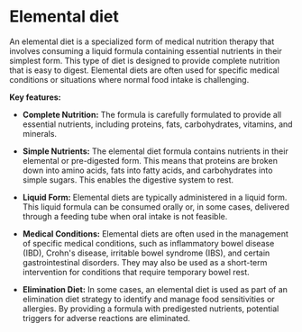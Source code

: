 # Elemental diet

An elemental diet is a specialized form of medical nutrition therapy that involves consuming a liquid formula containing essential nutrients in their simplest form. This type of diet is designed to provide complete nutrition that is easy to digest. Elemental diets are often used for specific medical conditions or situations where normal food intake is challenging.

**Key features:**

* **Complete Nutrition:** The formula is carefully formulated to provide all essential nutrients, including proteins, fats, carbohydrates, vitamins, and minerals.

* **Simple Nutrients:** The elemental diet formula contains nutrients in their elemental or pre-digested form. This means that proteins are broken down into amino acids, fats into fatty acids, and carbohydrates into simple sugars. This enables the digestive system to rest.

* **Liquid Form:** Elemental diets are typically administered in a liquid form. This liquid formula can be consumed orally or, in some cases, delivered through a feeding tube when oral intake is not feasible.

* **Medical Conditions:** Elemental diets are often used in the management of specific medical conditions, such as inflammatory bowel disease (IBD), Crohn's disease, irritable bowel syndrome (IBS), and certain gastrointestinal disorders. They may also be used as a short-term intervention for conditions that require temporary bowel rest.

* **Elimination Diet:** In some cases, an elemental diet is used as part of an elimination diet strategy to identify and manage food sensitivities or allergies. By providing a formula with predigested nutrients, potential triggers for adverse reactions are eliminated.
